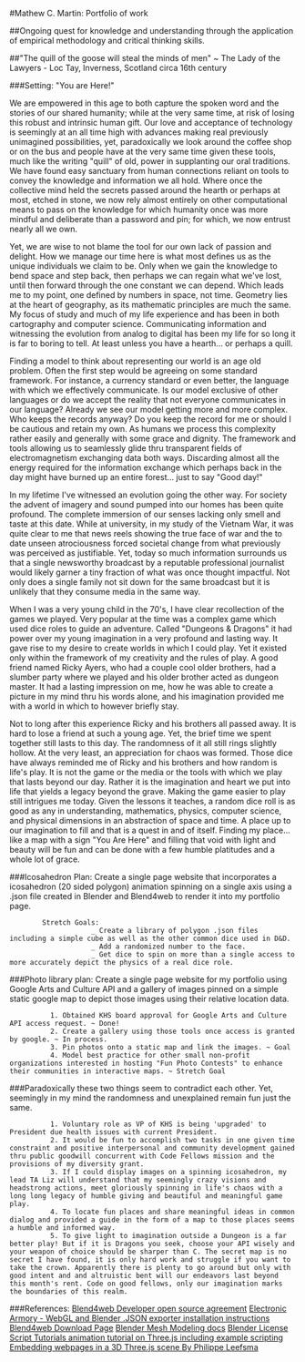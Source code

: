 #Mathew C. Martin: Portfolio of work

##Ongoing quest for knowledge and understanding through the application of empirical methodology and critical thinking skills.

##"The quill of the goose will steal the minds of men" ~ The Lady of the Lawyers - Loc Tay, Inverness, Scotland circa 16th century

###Setting: "You are Here!"

We are empowered in this age to both capture the spoken word and the stories of our shared humanity; while at the very same time, at risk of losing this robust and intrinsic human gift. Our love and acceptance of technology is seemingly at an all time high with advances making real previously unimagined possibilities, yet, paradoxically we look around the coffee shop or on the bus and people have at the very same time given these tools, much like the writing "quill" of old, power in supplanting our oral traditions. We have found easy sanctuary from human connections reliant on tools to convey the knowledge and information we all hold. Where once the collective mind held the secrets passed around the hearth or perhaps at most, etched in stone, we now rely almost entirely on other computational means to pass on the knowledge for which humanity once was more mindful and deliberate than a password and pin; for which, we now entrust nearly all we own.

Yet, we are wise to not blame the tool for our own lack of passion and delight. How we manage our time here is what most defines us as the unique individuals we claim to be. Only when we gain the knowledge to bend space and step back, then perhaps we can regain what we've lost, until then forward through the one constant we can depend. Which leads me to my point, one defined by numbers in space, not time. Geometry lies at the heart of geography, as its mathematic principles are much the same. My focus of study and much of my life experience and has been in both cartography and computer science. Communicating information and witnessing the evolution from analog to digital has been my life for so long it is far to boring to tell. At least unless you have a hearth... or perhaps a quill.

Finding a model to think about representing our world is an age old problem. Often the first step would be agreeing on some standard framework. For instance, a currency standard or even better, the language with which we effectively communicate. Is our model exclusive of other languages or do we accept the reality that not everyone communicates in our language? Already we see our model getting more and more complex. Who keeps the records anyway? Do you keep the record for me or should I be cautious and retain my own. As humans we process this complexity rather easily and generally with some grace and dignity. The framework and tools allowing us to seamlessly glide thru transparent fields of electromagnetism exchanging data both ways. Discarding almost all the energy required for the information exchange which perhaps back in the day might have burned up an entire forest... just to say "Good day!"

In my lifetime I've witnessed an evolution going the other way. For society the advent of imagery and sound pumped into our homes has been quite profound. The complete immersion of our senses lacking only smell and taste at this date. While at university, in my study of the Vietnam War, it was quite clear to me that news reels showing the true face of war and the to date unseen atrociousness forced societal change from what previously was perceived as justifiable. Yet, today so much information surrounds us that a single newsworthy broadcast by a reputable professional journalist would likely garner a tiny fraction of what was once thought impactful. Not only does a single family not sit down for the same broadcast but it is unlikely that they consume media in the same way.

When I was a very young child in the 70's, I have clear recollection of the games we played. Very popular at the time was a complex game which used dice roles to guide an adventure. Called "Dungeons & Dragons" it had power over my young imagination in a very profound and lasting way. It gave rise to my desire to create worlds in which I could play. Yet it existed only within the framework of my creativity and the rules of play. A good friend named Ricky Ayers, who had a couple cool older brothers, had a slumber party where we played and his older brother acted as dungeon master. It had a lasting impression on me, how he was able to create a picture in my mind thru his words alone, and his imagination provided me with a world in which to however briefly stay.

Not to long after this experience Ricky and his brothers all passed away. It is hard to lose a friend at such a young age. Yet, the brief time we spent together still lasts to this day. The randomness of it all still rings slightly hollow. At the very least, an appreciation for chaos was formed. Those dice have always reminded me of Ricky and his brothers and how random is life's play. It is not the game or the media or the tools with which we play that lasts beyond our day. Rather it is the imagination and heart we put into life that yields a legacy beyond the grave. Making the game easier to play still intrigues me today. Given the lessons it teaches, a random dice roll is as good as any in understanding, mathematics, physics, computer science, and physical dimensions in an abstraction of space and time. A place up to our imagination to fill and that is a quest in and of itself. Finding my place... like a map with a sign "You Are Here" and filling that void with light and beauty will be fun and can be done with a few humble platitudes and a whole lot of grace.

###Icosahedron Plan: Create a single page website that incorporates a icosahedron (20 sided polygon) animation spinning on a single axis using a .json file created in Blender and Blend4web to render it into my portfolio page.

            Stretch Goals:
                        _ Create a library of polygon .json files including a simple cube as well as the other common dice used in D&D.
                        _ Add a randomized number to the face.
                        _ Get dice to spin on more than a single access to more accurately depict the physics of a real dice role.

###Photo library plan: Create a single page website for my portfolio using Google Arts and Culture API and a gallery of images pinned on a simple static google map to depict those images using their relative location data.

              1. Obtained KHS board approval for Google Arts and Culture API access request. ~ Done!
              2. Create a gallery using those tools once access is granted by google. ~ In process.
              3. Pin photos onto a static map and link the images. ~ Goal
              4. Model best practice for other small non-profit organizations interested in hosting "Fun Photo Contests" to enhance their communities in interactive maps. ~ Stretch Goal

###Paradoxically these two things seem to contradict each other. Yet, seemingly in my mind the randomness and unexplained remain fun just the same.

              1. Voluntary role as VP of KHS is being 'upgraded' to President due health issues with current President.
              2. It would be fun to accomplish two tasks in one given time constraint and positive interpersonal and community development gained thru public goodwill concurrent with Code Fellows mission and the provisions of my diversity grant.
              3. If I could display images on a spinning icosahedron, my lead TA Liz will understand that my seemingly crazy visions and headstrong actions, meet gloriously spinning in life's chaos with a long long legacy of humble giving and beautiful and meaningful game play.
              4. To locate fun places and share meaningful ideas in common dialog and provided a guide in the form of a map to those places seems a humble and informed way.
              5. To give light to imagination outside a Dungeon is a far better play! But if it is Dragons you seek, choose your API wisely and your weapon of choice should be sharper than C. The secret map is no secret I have found, it is only hard work and struggle if you want to take the crown. Apparently there is plenty to go around but only with good intent and and altruistic bent will our endeavors last beyond this month's rent. Code on good fellows, only our imagination marks the boundaries of this realm.

###References:
 [Blend4web Developer open source agreement](https://www.blend4web.com/en/technologies/blend4web-ce/)
 [Electronic Armory - WebGL and Blender .JSON exporter installation instructions](http://www.electronicarmory.com/articles/exporting-blender-models-to-threejs-webgl/)
 [Blend4web Download Page](https://www.blend4web.com/en/downloads/)
 [Blender Mesh Modeling docs](https://docs.blender.org/manual/en/dev/modeling/meshes/introduction.html)
 [Blender License](https://docs.blender.org/manual/en/dev/about/license.html)
 [Script Tutorials animation tutorial on Three.js including example scripting](https://www.script-tutorials.com/webgl-with-three-js-lesson-11/)
[Embedding webpages in a 3D Three.js scene By Philippe Leefsma](http://adndevblog.typepad.com/cloud_and_mobile/2015/07/embedding-webpages-in-a-3d-threejs-scene.html)
